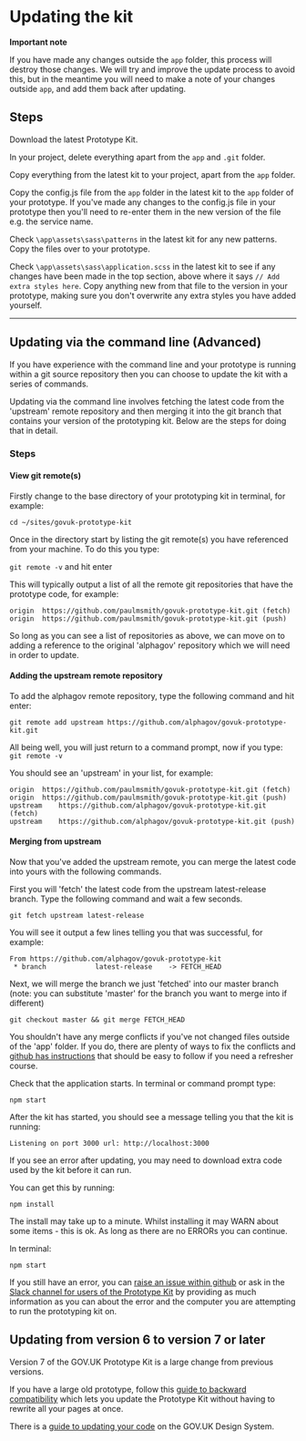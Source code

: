 # Updating the kit

**Important note**

If you have made any changes outside the `app` folder, this process will destroy those changes. We will try and improve the update process to avoid this, but in the meantime you will need to make a note of your changes outside `app`, and add them back after updating.

## Steps

Download the latest Prototype Kit.

In your project, delete everything apart from the `app` and `.git` folder.

Copy everything from the latest kit to your project, apart from the `app` folder.

Copy the config.js file from the `app` folder in the latest kit to the `app` folder of your prototype. If you've made any changes to the config.js file in your prototype then you'll need to re-enter them in the new version of the file e.g. the service name.

Check `\app\assets\sass\patterns` in the latest kit for any new patterns. Copy the files over to your prototype.

Check `\app\assets\sass\application.scss` in the latest kit to see if any changes have been made in the top section, above where it says `// Add extra styles here`. Copy anything new from that file to the version in your prototype, making sure you don't overwrite any extra styles you have added yourself.

---

## Updating via the command line (Advanced)

If you have experience with the command line and your prototype is running within a git source repository then you can choose to update the kit with a series of commands.

Updating via the command line involves fetching the latest code from the 'upstream' remote repository and then merging it into the git branch that contains your version of the prototyping kit. Below are the steps for doing that in detail.

### Steps

#### View git remote(s)

Firstly change to the base directory of your prototyping kit in terminal, for example:

```
cd ~/sites/govuk-prototype-kit
```

Once in the directory start by listing the git remote(s) you have referenced from your machine. To do this you type:

 ```git remote -v``` and hit enter

This will typically output a list of all the remote git repositories that have the prototype code, for example:

```
origin  https://github.com/paulmsmith/govuk-prototype-kit.git (fetch)
origin  https://github.com/paulmsmith/govuk-prototype-kit.git (push)
```

So long as you can see a list of repositories as above, we can move on to adding a reference to the original 'alphagov' repository which we will need in order to update.

#### Adding the upstream remote repository

To add the alphagov remote repository, type the following command and hit enter:

```
git remote add upstream https://github.com/alphagov/govuk-prototype-kit.git
```

All being well, you will just return to a command prompt, now if you type:
```git remote -v```

You should see an 'upstream' in your list, for example:

```
origin	https://github.com/paulmsmith/govuk-prototype-kit.git (fetch)
origin	https://github.com/paulmsmith/govuk-prototype-kit.git (push)
upstream	https://github.com/alphagov/govuk-prototype-kit.git (fetch)
upstream	https://github.com/alphagov/govuk-prototype-kit.git (push)
```

#### Merging from upstream

Now that you've added the upstream remote, you can merge the latest code into yours with the following commands.

First you will 'fetch' the latest code from the upstream latest-release branch. Type the following command and wait a few seconds.

```
git fetch upstream latest-release
```

You will see it output a few lines telling you that was successful, for example:

```
From https://github.com/alphagov/govuk-prototype-kit
 * branch            latest-release    -> FETCH_HEAD
```

Next, we will merge the branch we just 'fetched' into our master branch (note: you can substitute 'master' for the branch you want to merge into if different)

```
git checkout master && git merge FETCH_HEAD
```

You shouldn't have any merge conflicts if you've not changed files outside of the 'app' folder. If you do, there are plenty of ways to fix the conflicts and [github has instructions](https://help.github.com/articles/resolving-a-merge-conflict-from-the-command-line/) that should be easy to follow if you need a refresher course.

Check that the application starts. In terminal or command prompt type:

```
npm start
```

After the kit has started, you should see a message telling you that the kit is running:

```
Listening on port 3000 url: http://localhost:3000
```

If you see an error after updating, you may need to download extra code used by the kit before it can run.

You can get this by running:

```
npm install
```

The install may take up to a minute. Whilst installing it may WARN about some items - this is ok. As long as there are no ERRORs you can continue.

In terminal:

```
npm start
```

If you still have an error, you can [raise an issue within github](https://github.com/alphagov/govuk-prototype-kit/issues) or ask in the [Slack channel for users of the Prototype Kit](https://ukgovernmentdigital.slack.com/messages/prototype-kit/) by providing as much information as you can about the error and the computer you are attempting to run the prototyping kit on.

## Updating from version 6 to version 7 or later

Version 7 of the GOV.UK Prototype Kit is a large change from previous versions.

If you have a large old prototype, follow this [guide to backward compatibility](/docs/backwards-compatibility) which lets you update the Prototype Kit without having to rewrite all your pages at once.

There is a [guide to updating your code](https://design-system.service.gov.uk/get-started/updating-your-code/) on the GOV.UK Design System.

